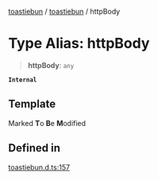 [toastiebun](../wiki/globals) / [toastiebun](../wiki/Namespace.toastiebun) / httpBody

# Type Alias: httpBody

> **httpBody**: `any`

**`Internal`**

## Template

Marked **T**o **B**e **M**odified

## Defined in

[toastiebun.d.ts:157](https://github.com/IsCoffeeTho/toastiebun/blob/68db60f7ee85daa2fa2dfd3ba3c6e7fae88c338b/src/toastiebun.d.ts#L157)
